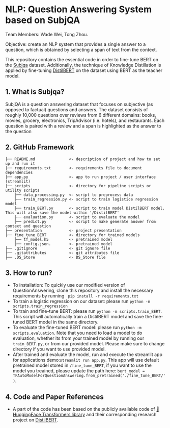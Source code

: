 # NLP: Question Answering System based on SubjQA

Team Members: Wade Wei, Tong Zhou.

Objective: create an NLP system that provides a single answer to a question, which is obtained by selecting a span of text from the context.

This repository contains the essential code in order to fine-tune BERT on the [Subjqa](https://huggingface.co/datasets/subjqa) dataset. Additionally, the technique of Knowledge Distillation is applied by fine-tuning [DistilBERT](https://huggingface.co/distilbert-base-uncased) on the dataset using BERT as the teacher model. 

## 1. What is Subjqa?
SubjQA is a question answering dataset that focuses on subjective (as opposed to factual) questions and answers. The dataset consists of roughly 10,000 questions over reviews from 6 different domains: books, movies, grocery, electronics, TripAdvisor (i.e. hotels), and restaurants. Each question is paired with a review and a span is highlighted as the answer to the question

## 2. GitHub Framework
```
├── README.md               <- description of project and how to set up and run it
├── requirements.txt        <- requirements file to document dependencies
├── app.py                  <- app to run project / user interface (streamlit)
├── scripts                 <- directory for pipeline scripts or utility scripts
    ├── data_processing.py  <- script to preprocess data
    ├── train_regression.py <- script to train logistice regression model
    ├── train_BERT.py       <- script to train model DistilBERT model. This will also save the model within '/DistilBERT'
    ├── evaluation.py       <- script to evaluate the model
    ├── predict.py          <- script to make generate answer from context and question
├── presentation            <- project presentation
├── fine_tune_BERT          <- directory for trained models
    ├── tf_model.h5         <- pretrained model 
    ├── config.json.        <- pretrained model 
├── .gitignore              <- git ignore file
├── .gitattributes          <- git attributes file
├── .DS_Store               <- DS_Store file
```

## 3. How to run?

* To installation: To quickly use our modified version of QuestionAnswering, clone this repository and install the necessary requirements by running ```
pip install -r requirements.txt```
* To train a logistic regression on our dataset: please run ```python -m scripts.train_regression```
* To train and fine-tune BERT: please run ```python -m scripts.train_BERT```. This script will automatically train a DistilBERT model and save the fine-tuned BERT model in the same directory.
* To evaluate the fine-tuned BERT model: please run ```python -m scripts.evaluation```. Note that you need to load a model to do evaluation, whether its from your trained model by running our ```train_BERT.py```, or from our provided model. Please make sure to change directory if you want to use provided model.
* After trained and evaluate the model, run and execute the streamlit app for applications demo:```streamlit run app.py```. This app will use default pretrained model stored in ```/fine_tune_BERT```, if you want to use the model you treained, please update the path here: ```bert_model = TFAutoModelForQuestionAnswering.from_pretrained('./fine_tune_BERT/')```.

## 4. Code and Paper References

* A part of the code has been based on the publicly available code of [🤗 HuggingFace Transformers library](https://huggingface.co/models?library=transformers) and their corresponding research project on [DistilBERT](https://huggingface.co/distilbert-base-uncased).
